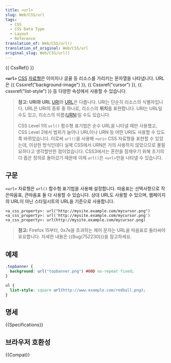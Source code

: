 ```yaml
---
title: <url>
slug: Web/CSS/url
tags:
  - CSS
  - CSS Data Type
  - Layout
  - Reference
translation_of: Web/CSS/url()
translation_of_original: Web/CSS/url
original_slug: Web/CSS/url()
---
```

{{ CssRef() }}

**`<url>`** [CSS](/ko/docs/Web/CSS "CSS") [자료형](/ko/docs/Web/CSS/CSS_Types)은 이미지나 글꼴 등 리소스를 가리키는 문자열을 나타냅니다. URL은 {{ Cssxref("background-image") }}, {{ Cssxref("cursor") }}, {{ cssxref("list-style") }} 등 다양한 속성에서 사용할 수 있습니다.

> **참고:** **URI와 URL** [URI](http://en.wikipedia.org/wiki/Uniform_Resource_Identifier)와 [URL](http://en.wikipedia.org/wiki/Uniform_Resource_Locator)은 다릅니다. URI는 단순히 리소스의 식별자입니다. URL은 URI의 종류 중 하나로, 리소스의 **위치**를 표현합니다. URI는 URL일 수도 있고, 리소스의 이름([URN](http://en.wikipedia.org/wiki/Uniform_Resource_Name))일 수도 있습니다.
>
> CSS Level 1의 `url()` 함수형 표기법은 순수 URL을 나타낼 때만 사용했고, CSS Level 2에서 범위가 늘어나 URL이나 URN 등 어떤 URI도 사용할 수 있도록 바뀌었습니다. 이로써 `url()`을 사용해 `<uri>` CSS 자료형을 표현할 수 있었는데, 이상한 방식인데다 실제 CSS에서 URN은 거의 사용하지 않았으므로 불필요하다고 생각할만한 점이었습니다. CSS3에서는 혼란을 잠재우기 위해 초기의 더 좁은 정의로 돌아갔기 때문에 이제 `url()`은 `<url>`만을 나타낼 수 있습니다.

## 구문

`<url>` 자료형은 `url()` 함수형 표기법을 사용해 설정합니다. 따옴표는 선택사항으로 작은따옴표, 큰따옴표 둘 다 사용할 수 있습니다. 상대 URL도 사용할 수 있으며, 웹페이지의 URL이 아닌 스타일시트의 URL을 기준으로 사용합니다.

```
<a_css_property>: url("http://mysite.example.com/mycursor.png")
<a_css_property>: url('http://mysite.example.com/mycursor.png')
<a_css_property>: url(http://mysite.example.com/mycursor.png)
```

> **참고:** Firefox 15부터, 0x7e을 초과하는 제어 문자는 URL을 따옴표로 둘러싸야 유요합니다. 자세한 내용은 {{Bug(752230)}}을 참고하세요.

## 예제

```css
.topbanner {
  background: url("topbanner.png") #00D no-repeat fixed;
}
```

```css
ul {
  list-style: square url(http://www.example.com/redball.png);
}
```

## 명세

{{Specifications}}

## 브라우저 호환성

{{Compat}}
